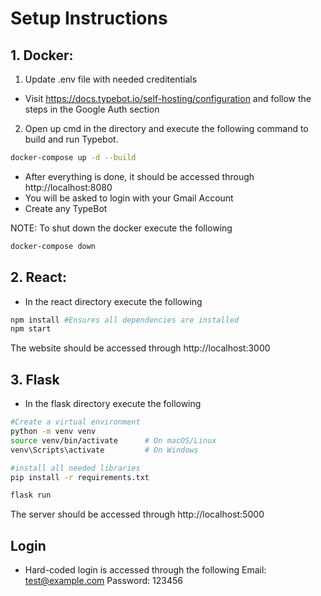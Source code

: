 # Setup Instructions

## 1. Docker:

1. Update .env file with needed creditentials

- Visit https://docs.typebot.io/self-hosting/configuration and follow the steps in the Google Auth section

2. Open up cmd in the directory and execute the following command to build and run Typebot.

```bash
docker-compose up -d --build
```

- After everything is done, it should be accessed through http://localhost:8080
- You will be asked to login with your Gmail Account
- Create any TypeBot

NOTE: To shut down the docker execute the following

```bash
docker-compose down
```

## 2. React:

- In the react directory execute the following

```bash
npm install #Ensures all dependencies are installed
npm start
```

The website should be accessed through http://localhost:3000

## 3. Flask

- In the flask directory execute the following

```bash
#Create a virtual environment
python -m venv venv
source venv/bin/activate      # On macOS/Linux
venv\Scripts\activate         # On Windows

#install all needed libraries
pip install -r requirements.txt

flask run
```

The server should be accessed through http://localhost:5000

## Login

- Hard-coded login is accessed through the following
  Email: test@example.com
  Password: 123456
